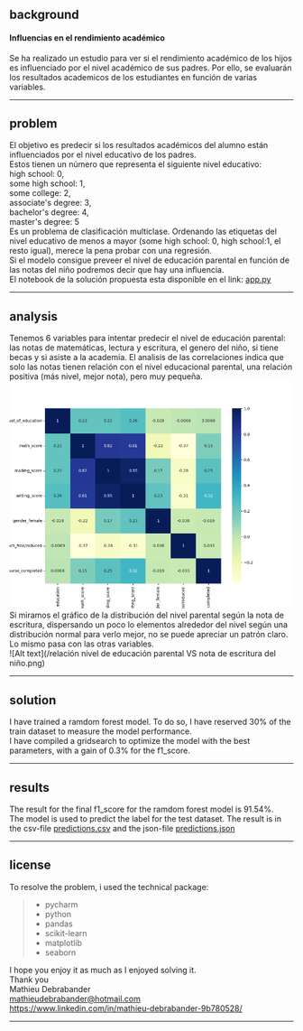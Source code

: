 ## background
#### Influencias en el rendimiento académico
Se ha realizado un estudio para ver si el rendimiento académico de los hijos es influenciado por el nivel académico de sus padres. Por ello, se evaluarán los resultados academicos de los estudiantes en función de varias variables.
***
## problem
El objetivo es predecir si los resultados académicos del alumno están influenciados por el nivel educativo de los padres.  
Estos tienen un número que representa el siguiente nivel educativo:  
high school: 0,  
some high school: 1,  
some college: 2,  
associate's degree: 3,  
bachelor's degree: 4,  
master's degree: 5  
Es un problema de clasificación multiclase. Ordenando las etiquetas del nivel educativo de menos a mayor (some high school: 0, high school:1, el resto igual), merece la pena probar con una regresión.  
Si el modelo consigue preveer el nivel de educación parental en función de las notas del niño podremos decir que hay una influencia.  
El notebook de la solución propuesta esta disponible en el link: [app.py](/app.py) 
***
## analysis
Tenemos 6 variables para intentar predecir el nivel de educación parental: las notas de matemáticas, lectura y escritura, el genero del niño, si tiene becas y si asiste a la academia. El analisis de las correlaciones indica que solo las notas tienen relación con el nivel educacional parental, una relación positiva (más nivel, mejor nota), pero muy pequeña.  
![Alt text](/correlaciones.png)  
Si miramos el gráfico de la distribución del nivel parental según la nota de escritura, dispersando un poco lo elementos alrededor del nivel según una distribución normal para verlo mejor, no se puede apreciar un patrón claro. Lo mismo pasa con las otras variables.  
![Alt text](/relación nivel de educación parental VS nota de escritura del niño.png)  
***
## solution
I have trained a ramdom forest model. To do so, I have reserved 30% of the train dataset to measure the model performance.  
I have compiled a gridsearch to optimize the model with the best parameters, with a gain of 0.3% for the f1_score.
***
## results
The result for the final f1_score for the ramdom forest model is 91.54%.  
The model is used to predict the label for the test dataset. The result is in the csv-file [predictions.csv](/predictions.csv) and the json-file [predictions.json](/predictions.json)
***
## license
To resolve the problem, i used the technical package:
> - pycharm
> - python
> - pandas
> - scikit-learn
> - matplotlib
> - seaborn  

I hope you enjoy it as much as I enjoyed solving it.  
Thank you  
Mathieu Debrabander  
mathieudebrabander@hotmail.com  
https://www.linkedin.com/in/mathieu-debrabander-9b780528/
***

